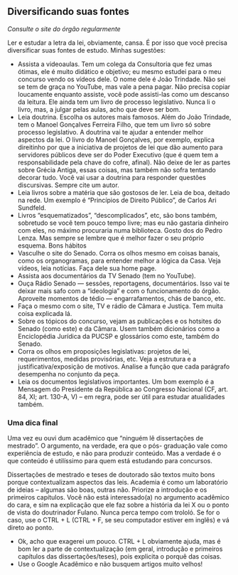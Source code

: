 ## Diversificando suas fontes
_Consulte o site do órgão regularmente_

Ler e estudar a letra da lei, obviamente, cansa. É por isso que você precisa diversificar suas fontes de estudo. Minhas
sugestões:
- Assista a videoaulas. Tem um colega da Consultoria que fez umas ótimas, ele é muito didático e objetivo; eu mesmo
estudei para o meu concurso vendo os vídeos dele. O nome dele é João Trindade. Não sei se tem de graça no YouTube,
mas vale a pena pagar. Não precisa copiar loucamente enquanto assiste, você pode assisti-las como um descanso da
leitura. Ele ainda tem um livro de processo legislativo. Nunca li o livro, mas, a julgar pelas aulas, acho que deve ser
bom.
- Leia doutrina. Escolha os autores mais famosos. Além do João Trindade, tem o Manoel Gonçalves Ferreira Filho, que
tem um livro só sobre processo legislativo. A doutrina vai te ajudar a entender melhor aspectos da lei. O livro do
Manoel Gonçalves, por exemplo, explica direitinho por que a iniciativa de projetos de lei que dão aumento para
servidores públicos deve ser do Poder Executivo (que é quem tem a responsabilidade pela chave do cofre, afinal). Não
deixe de ler as partes sobre Grécia Antiga, essas coisas, mas também não sofra tentando decorar tudo.
Você vai usar a doutrina para responder questões discursivas. Sempre cite um autor.
- Leia livros sobre a matéria que são gostosos de ler. Leia de boa, deitado na rede. Um exemplo é “Princípios de Direito Público”,
de Carlos Ari Sundfeld.
- Livros “esquematizados”, “descomplicados”, etc, são bons também, sobretudo se você tem pouco tempo livre; mas eu
não gastaria dinheiro com eles, no máximo procuraria numa biblioteca. Gosto dos do Pedro Lenza.
Mas sempre se lembre que é melhor fazer o seu próprio esquema.
Bons hábitos
- Vasculhe o site do Senado. Corra os olhos mesmo em coisas banais, como os organogramas, para entender melhor a
lógica da Casa. Veja vídeos, leia notícias. Faça dele sua home page.
- Assista aos documentários da TV Senado (tem no YouTube).
- Ouça Rádio Senado — sessões, reportagens,
documentários. Isso vai te deixar mais safo com a “ideologia” e com o funcionamento do órgão. Aproveite
momentos de tédio — engarrafamentos, chás de banco, etc.
- Faça o mesmo com o site, TV e rádio de Câmara e
Justiça. Tem muita coisa explicada lá.
- Sobre os tópicos do concurso, vejam as publicações e os hotsites do Senado (como este) e da Câmara. Usem
também dicionários como a Enciclopédia Jurídica da PUCSP e glossários como este, também do Senado.
- Corra os olhos em proposições legislativas: projetos de lei, requerimentos, medidas provisórias, etc. Veja a estrutura e a
justificativa/exposição de motivos. Analise a função que cada parágrafo desempenha no conjunto da peça.
- Leia os documentos legislativos importantes. Um bom exemplo é a Mensagem do Presidente da República ao
Congresso Nacional (CF, art. 84, XI; art. 130-A, V) – em regra, pode ser útil para estudar atualidades também. 


### Uma dica final

Uma vez eu ouvi dum acadêmico que “ninguém lê dissertações de mestrado”. O argumento, na verdade, era que o pós-
graduação vale como experiência de estudo, e não para produzir conteúdo. Mas a verdade é o que conteúdo é utilíssimo
para quem está estudando para concursos.

Dissertações de mestrado e teses de doutorado são textos muito bons porque contextualizam aspectos
das leis. Academia é como um laboratório de ideias – algumas são boas, outras não.
Priorize a introdução e os primeiros capítulos. Você não está interessado(a) no argumento acadêmico do cara,
e sim na explicação que ele faz sobre a história da lei X ou o ponto de vista do doutrinador Fulano. Nunca perca tempo
com trololó. Se for o caso, use o CTRL + L (CTRL + F, se seu computador estiver em inglês) e vá direto ao ponto.
- Ok, acho que exagerei um pouco. CTRL + L obviamente ajuda, mas é bom ler a parte de contextualização (em geral,
introdução e primeiros capítulos das dissertações/teses), pois explicita o porquê das coisas.
- Use o Google Acadêmico e não busquem artigos muito velhos!


